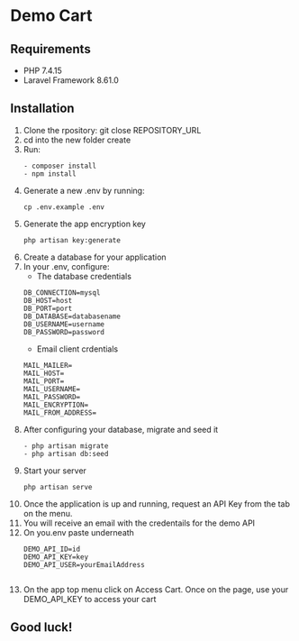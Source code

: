 # Demo Cart

## Requirements
- PHP 7.4.15
- Laravel Framework 8.61.0

## Installation
1. Clone the rpository: git close REPOSITORY_URL
2. cd into the new folder create
3. Run: 
    ```
    - composer install
    - npm install
    ```
4. Generate a new .env by running: 
    ```
    cp .env.example .env
    ```
6.  Generate the app encryption key
    ```
    php artisan key:generate
    ```
7.  Create a database for your application
8.  In your .env, configure:
    * The database credentials
    ```
    DB_CONNECTION=mysql
    DB_HOST=host
    DB_PORT=port
    DB_DATABASE=databasename
    DB_USERNAME=username
    DB_PASSWORD=password
    ```
    * Email client crdentials
    ```
    MAIL_MAILER=
    MAIL_HOST=
    MAIL_PORT=
    MAIL_USERNAME=
    MAIL_PASSWORD=
    MAIL_ENCRYPTION=
    MAIL_FROM_ADDRESS=
    ```
9. After configuring your database, migrate and seed it
    ```
    - php artisan migrate
    - php artisan db:seed
    ```
10. Start your server
    ```
    php artisan serve
    ```
11. Once the application is up and running, request an API Key from the tab on the menu.
12. You will receive an email with the credentails for the demo API
13. On you.env paste underneath
    ```
    DEMO_API_ID=id
    DEMO_API_KEY=key
    DEMO_API_USER=yourEmailAddress
   
    ```
14. On the app top menu click on Access Cart. Once on the page, use your DEMO_API_KEY to access your cart


## Good luck!
